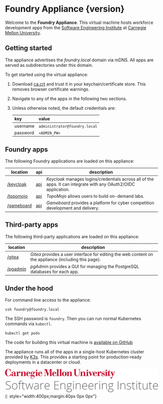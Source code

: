 # Foundry Appliance {version}

Welcome to the **Foundry Appliance**. This virtual machine hosts workforce development apps from the [Software Engineering Institute](https://sei.cmu.edu) at [Carnegie Mellon University](https://cmu.edu).

## Getting started

The appliance advertises the _foundry.local_ domain via mDNS. All apps are served as subdirectories under this domain.

To get started using the virtual appliance:

1. Download [ca.crt](ca.crt) and trust it in your keychain/certificate store. This removes browser certificate warnings.
2. Navigate to any of the apps in the following two sections.
3. Unless otherwise noted, the default credentials are:

   | key      | value                         |
   | -------- | ----------------------------- |
   | username | `administrator@foundry.local` |
   | password | `<ADMIN_PW>`                  |

## Foundry apps

The following Foundry applications are loaded on this appliance:

| location                 | api                                                                 | description                                                                                                      |
| ------------------------ | ------------------------------------------------------------------- | ---------------------------------------------------------------------------------------------------------------- |
| [/keycloak](/keycloak)   | [api](https://www.keycloak.org/docs-api/latest/rest-api/index.html) | _Keycloak_ manages logins/credentials across all of the apps. It can integrate with any OAuth2/OIDC application. |
| [/topomojo](/topomojo)   | [api](/topomojo/api)                                                | _TopoMojo_ allows users to build on-demand labs.                                                                 |
| [/gameboard](/gameboard) | [api](/gameboard/api)                                               | _Gameboard_ provides a platform for cyber competition development and delivery.                                  |

## Third-party apps

The following third-party applications are loaded on this appliance:

| location             | description                                                                                           |
| -------------------- | ----------------------------------------------------------------------------------------------------- |
| [/gitea](/gitea)     | _Gitea_ provides a user interface for editing the web content on the appliance (including this page). |
| [/pgadmin](/pgadmin) | _pgAdmin_ provides a GUI for managing the PostgreSQL databases for each app.                          |

## Under the hood

For command line access to the appliance:

```
ssh foundry@foundry.local
```

The SSH password is `foundry`. Then you can run normal Kubernetes commands via `kubectl`.

```
kubectl get pods
```

The code for building this virtual machine is [available on GitHub](https://github.com/cmu-sei/gameboard-appliance)

The appliance runs all of the apps in a single-host Kubernetes cluster provided by [K3s](https://k3s.io/). This provides a starting point for production-ready deployments in a datacenter or cloud.

![CMU SEI Unitmark](assets/cmu-sei-unitmark.png){: style="width:400px;margin:40px 0px 0px"}
